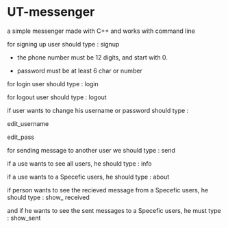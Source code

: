 # UT-messenger
 a simple messenger made with C++ and works with command line
 
 for signing up user should type : signup <username> <password> <phonenumber>
 
 * the phone number must be 12 digits, and start with 0.
 
 * password must be at least 6 char or number
 
 
 for login user should type : login <username> <pass>
 
 
 for logout user should type : logout
 
 if user wants to change his username or password should type : 

 edit_username <new username>

 edit_pass <new password>

 
 for sending message to another user we should type : send <username> <content>
 
 
 if a use wants to see all users, he should type : info
 
 
 if a use wants to a Specefic users, he should type : about <username>
 
 
 if person wants to see the recieved message from a Specefic users, he should type : show_ received <username>
 
 and if he wants to see the sent messages to a Specefic users, he must type : show_sent <username>
 
 
